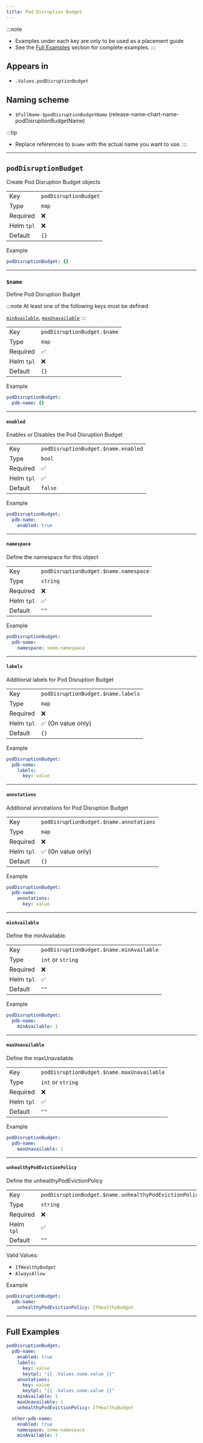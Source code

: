 ```yaml
---
title: Pod Disruption Budget
---
```


:::note
- Examples under each key are only to be used as a placement guide
- See the [Full Examples](#full-examples) section for complete examples.
:::

## Appears in

- `.Values.podDisruptionBudget`

## Naming scheme

- `$FullName-$podDisruptionBudgetName` (release-name-chart-name-podDisruptionBudgetName)

:::tip
- Replace references to `$name` with the actual name you want to use.
:::

---

## `podDisruptionBudget`

Create Pod Disruption Budget objects

|            |                       |
| ---------- | --------------------- |
| Key        | `podDisruptionBudget` |
| Type       | `map`                 |
| Required   | ❌                    |
| Helm `tpl` | ❌                    |
| Default    | `{}`                  |

Example

```yaml
podDisruptionBudget: {}
```

---

### `$name`

Define Pod Disruption Budget

:::note
At least one of the following keys must be defined

[`minAvailable`](#minavailable), [`maxUnavailable`](#maxunavailable)
:::

|            |                             |
| ---------- | --------------------------- |
| Key        | `podDisruptionBudget.$name` |
| Type       | `map`                       |
| Required   | ✅                          |
| Helm `tpl` | ❌                          |
| Default    | `{}`                        |

Example

```yaml
podDisruptionBudget:
  pdb-name: {}
```

---

#### `enabled`

Enables or Disables the Pod Disruption Budget

|            |                                     |
| ---------- | ----------------------------------- |
| Key        | `podDisruptionBudget.$name.enabled` |
| Type       | `bool`                              |
| Required   | ✅                                  |
| Helm `tpl` | ✅                                  |
| Default    | `false`                             |

Example

```yaml
podDisruptionBudget:
  pdb-name:
    enabled: true
```

---

#### `namespace`

Define the namespace for this object

|            |                                       |
| ---------- | ------------------------------------- |
| Key        | `podDisruptionBudget.$name.namespace` |
| Type       | `string`                              |
| Required   | ❌                                    |
| Helm `tpl` | ✅                                    |
| Default    | `""`                                  |

Example

```yaml
podDisruptionBudget:
  pdb-name:
    namespace: some-namespace
```

---

#### `labels`

Additional labels for Pod Disruption Budget

|            |                                    |
| ---------- | ---------------------------------- |
| Key        | `podDisruptionBudget.$name.labels` |
| Type       | `map`                              |
| Required   | ❌                                 |
| Helm `tpl` | ✅ (On value only)                 |
| Default    | `{}`                               |

Example

```yaml
podDisruptionBudget:
  pdb-name:
    labels:
      key: value
```

---

#### `annotations`

Additional annotations for Pod Disruption Budget

|            |                                         |
| ---------- | --------------------------------------- |
| Key        | `podDisruptionBudget.$name.annotations` |
| Type       | `map`                                   |
| Required   | ❌                                      |
| Helm `tpl` | ✅ (On value only)                      |
| Default    | `{}`                                    |

Example

```yaml
podDisruptionBudget:
  pdb-name:
    annotations:
      key: value
```

---

#### `minAvailable`

Define the minAvailable.

|            |                                          |
| ---------- | ---------------------------------------- |
| Key        | `podDisruptionBudget.$name.minAvailable` |
| Type       | `int` or `string`                        |
| Required   | ❌                                       |
| Helm `tpl` | ✅                                       |
| Default    | `""`                                     |

Example

```yaml
podDisruptionBudget:
  pdb-name:
    minAvailable: 1
```

---

#### `maxUnavailable`

Define the maxUnavailable.

|            |                                            |
| ---------- | ------------------------------------------ |
| Key        | `podDisruptionBudget.$name.maxUnavailable` |
| Type       | `int` or `string`                          |
| Required   | ❌                                         |
| Helm `tpl` | ✅                                         |
| Default    | `""`                                       |

Example

```yaml
podDisruptionBudget:
  pdb-name:
    maxUnavailable: 1
```

---

#### `unhealthyPodEvictionPolicy`

Define the unhealthyPodEvictionPolicy

|            |                                                        |
| ---------- | ------------------------------------------------------ |
| Key        | `podDisruptionBudget.$name.unhealthyPodEvictionPolicy` |
| Type       | `string`                                               |
| Required   | ❌                                                     |
| Helm `tpl` | ✅                                                     |
| Default    | `""`                                                   |

Valid Values:

- `IfHealthyBudget`
- `AlwaysAllow`

Example

```yaml
podDisruptionBudget:
  pdb-name:
    unhealthyPodEvictionPolicy: IfHealthyBudget
```

---

## Full Examples

```yaml
podDisruptionBudget:
  pdb-name:
    enabled: true
    labels:
      key: value
      keytpl: "{{ .Values.some.value }}"
    annotations:
      key: value
      keytpl: "{{ .Values.some.value }}"
    minAvailable: 1
    maxUnavailable: 1
    unhealthyPodEvictionPolicy: IfHealthyBudget

  other-pdb-name:
    enabled: true
    namespace: some-namespace
    minAvailable: 1
```
